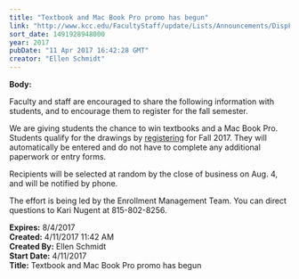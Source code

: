 ```yaml
---
title: "Textbook and Mac Book Pro promo has begun"
link: "http://www.kcc.edu/FacultyStaff/update/Lists/Announcements/DispForm.aspx?ID=2415"
sort_date: 1491928948000
year: 2017
pubDate: "11 Apr 2017 16:42:28 GMT"
creator: "Ellen Schmidt"
---
```


<div><b>Body:</b> <div class="ExternalClass109A34ABB86C4F8EB1A7E3CDE689206C"><p>​Faculty and staff are encouraged to share the following information with students, and to encourage them to register for the fall semester.</p>
<p>We are giving students the chance to win textbooks and a Mac Book Pro. Students qualify for the drawings by <a href="/campaigns/Pages/register.aspx">registering</a> for Fall 2017. They will automatically be entered and do not have to complete any additional paperwork or entry forms.</p>
<p>Recipients will be selected at random by the close of business on Aug. 4, and will be notified by phone.</p>
<p>The effort is being led by the Enrollment Management Team. You can direct questions to Kari Nugent at 815-802-8256.</p></div></div>
<div><b>Expires:</b> 8/4/2017</div>
<div><b>Created:</b> 4/11/2017 11:42 AM</div>
<div><b>Created By:</b> Ellen Schmidt</div>
<div><b>Start Date:</b> 4/11/2017</div>
<div><b>Title:</b> Textbook and Mac Book Pro promo has begun</div>
